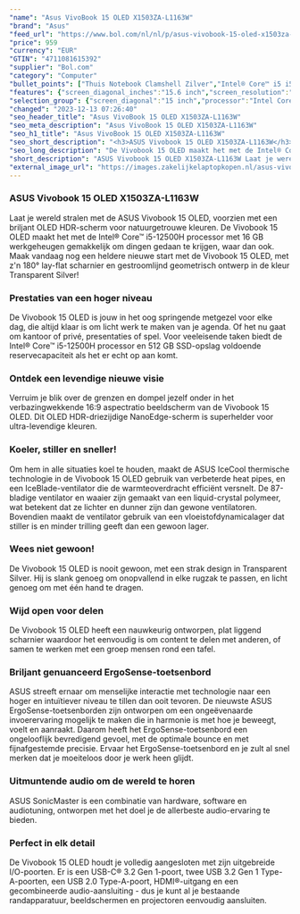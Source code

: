 ```yaml
---
"name": "Asus VivoBook 15 OLED X1503ZA-L1163W"
"brand": "Asus"
"feed_url": "https://www.bol.com/nl/nl/p/asus-vivobook-15-oled-x1503za-l1163w/9300000095204916"
"price": 959
"currency": "EUR"
"GTIN": "4711081615392"
"supplier": "Bol.com"
"category": "Computer"
"bullet_points": ["Thuis Notebook Clamshell Zilver","Intel® Core™ i5 i5-12500H 2,5 GHz","39,6 cm (15.6\") Full HD 1920 x 1080 Pixels OLED Glans 16:9","8 GB DDR4-SDRAM","512 GB SSD","Intel Iris Xe Graphics","Wi-Fi 6 (802.11ax) Bluetooth 5.0","Lithium-Ion (Li-Ion) 70 Wh 90 W","Windows 11 Home 64-bit"]
"features": {"screen_diagonal_inches":"15.6 inch","screen_resolution":"1920 x 1080 Pixels","processor_family":"Intel® Core™ i5","memory_size":"16 GB","memory_type":"DDR4-SDRAM","total_storage_space":"512 GB","operating_system":"Windows 11 Home","battery_capacity":"70 Wh","width":"356,8 mm","depth":"227,6 mm","height":"19,9 mm","weight":"1,7 kg","graphics_card":"Intel Iris Xe Graphics"}
"selection_group": {"screen_diagonal":"15 inch","processor":"Intel Core i5","changed_price_past_3_days":false,"product_family":"VivoBook"}
"changed": "2023-12-13 07:26:40"
"seo_header_title": "Asus VivoBook 15 OLED X1503ZA-L1163W"
"seo_meta_description": "Asus VivoBook 15 OLED X1503ZA-L1163W"
"seo_h1_title": "Asus VivoBook 15 OLED X1503ZA-L1163W"
"seo_short_description": "<h3>ASUS Vivobook 15 OLED X1503ZA-L1163W</h3>\n<p> Laat je wereld stralen met de ASUS Vivobook 15 OLED, voorzien met een briljant OLED HDR-scherm voor natuurgetrouwe kleuren."
"seo_long_description": "De Vivobook 15 OLED maakt het met de Intel® Core™ i5-12500H processor met 16 GB werkgeheugen gemakkelijk om dingen gedaan te krijgen, waar dan ook. Maak vandaag nog een heldere nieuwe start met de Vivobook 15 OLED, met z'n 180° lay-flat scharnier en gestroomlijnd geometrisch ontwerp in de kleur Transparent Silver! </p>\n<h3>Prestaties van een hoger niveau</h3>\n<p> De Vivobook 15 OLED is jouw in het oog springende metgezel voor elke dag, die altijd klaar is om licht werk te maken van je agenda. Of het nu gaat om kantoor of privé, presentaties of spel. Voor veeleisende taken biedt de Intel® Core™ i5-12500H processor en 512 GB SSD-opslag voldoende reservecapaciteit als het er echt op aan komt. </p>\n<h3>Ontdek een levendige nieuwe visie</h3>\n<p> Verruim je blik over de grenzen en dompel jezelf onder in het verbazingwekkende 16:9 aspectratio beeldscherm van de Vivobook 15 OLED. Dit OLED HDR-driezijdige NanoEdge-scherm is superhelder voor ultra-levendige kleuren. </p>\n<h3>Koeler, stiller en sneller!</h3>\n<p> Om hem in alle situaties koel te houden, maakt de ASUS IceCool thermische technologie in de Vivobook 15 OLED gebruik van verbeterde heat pipes, en een IceBlade-ventilator die de warmteoverdracht efficiënt versnelt. De 87-bladige ventilator en waaier zijn gemaakt van een liquid-crystal polymeer, wat betekent dat ze lichter en dunner zijn dan gewone ventilatoren. Bovendien maakt de ventilator gebruik van een vloeistofdynamicalager dat stiller is en minder trilling geeft dan een gewoon lager. </p>\n<h3>Wees niet gewoon!</h3>\n<p> De Vivobook 15 OLED is nooit gewoon, met een strak design in Transparent Silver. Hij is slank genoeg om onopvallend in elke rugzak te passen, en licht genoeg om met één hand te dragen. </p>\n<h3>Wijd open voor delen</h3>\n<p> De Vivobook 15 OLED heeft een nauwkeurig ontworpen, plat liggend scharnier waardoor het eenvoudig is om content te delen met anderen, of samen te werken met een groep mensen rond een tafel. </p>\n<h3>Briljant genuanceerd ErgoSense-toetsenbord</h3>\n<p> ASUS streeft ernaar om menselijke interactie met technologie naar een hoger en intuïtiever niveau te tillen dan ooit tevoren. De nieuwste ASUS ErgoSense-toetsenborden zijn ontworpen om een ongeëvenaarde invoerervaring mogelijk te maken die in harmonie is met hoe je beweegt, voelt en aanraakt. Daarom heeft het ErgoSense-toetsenbord een ongelooflijk bevredigend gevoel, met de optimale bounce en met fijnafgestemde precisie. Ervaar het ErgoSense-toetsenbord en je zult al snel merken dat je moeiteloos door je werk heen glijdt. </p>\n<h3>Uitmuntende audio om de wereld te horen</h3>\n<p> ASUS SonicMaster is een combinatie van hardware, software en audiotuning, ontworpen met het doel je de allerbeste audio-ervaring te bieden. </p>\n<h3>Perfect in elk detail</h3>\n<p> De Vivobook 15 OLED houdt je volledig aangesloten met zijn uitgebreide I/O-poorten. Er is een USB-C® 3. 2 Gen 1-poort, twee USB 3. 2 Gen 1 Type-A-poorten, een USB 2. 0 Type-A-poort, HDMI®-uitgang en een gecombineerde audio-aansluiting - dus je kunt al je bestaande randapparatuur, beeldschermen en projectoren eenvoudig aansluiten. </p>"
"short_description": "ASUS Vivobook 15 OLED X1503ZA-L1163W Laat je wereld stralen met de ASUS Vivobook 15 OLED, voorzien met een briljant OLED HDR-scherm voor natuurgetrouwe kleuren. De Vivobook 15 OLED maakt het met de Intel® Core™ i5-12500H processor met 16 GB werkgeheugen gemakkelijk om dingen gedaan te krijgen, waar dan ook. Maak vandaag nog een heldere nieuwe start met de Vivobook 15 OLED, met z'n 180° lay-flat scharnier en gestroomlijnd geometrisch ontwerp in de kleur Transparent Silver! Prestaties van een hoger niveau De Vivobook 15 OLED is jouw in het oog springende metgezel voor elke dag, die altijd klaar is om licht werk te maken van je agenda. Of het nu gaat om kantoor of privé, presentaties of spel. Voor veeleisende taken biedt de Intel® Core™ i5-12500H processor en 512 GB SSD-opslag voldoende reservecapaciteit als het er echt op aan komt. Ontdek een levendige nieuwe visie Verruim je blik over de grenzen en dompel jezelf onder in het verbazingwekkende 16:9 aspectratio beeldscherm van de Vivobook 15 OLED. Dit OLED HDR-driezijdige NanoEdge-scherm is superhelder voor ultra-levendige kleuren. Koeler, stiller en sneller! Om hem in alle situaties koel te houden, maakt de ASUS IceCool thermische technologie in de Vivobook 15 OLED gebruik van verbeterde heat pipes, en een IceBlade-ventilator die de warmteoverdracht efficiënt versnelt. De 87-bladige ventilator en waaier zijn gemaakt van een liquid-crystal polymeer, wat betekent dat ze lichter en dunner zijn dan gewone ventilatoren. Bovendien maakt de ventilator gebruik van een vloeistofdynamicalager dat stiller is en minder trilling geeft dan een gewoon lager. Wees niet gewoon! De Vivobook 15 OLED is nooit gewoon, met een strak design in Transparent Silver. Hij is slank genoeg om onopvallend in elke rugzak te passen, en licht genoeg om met één hand te dragen. Wijd open voor delen De Vivobook 15 OLED heeft een nauwkeurig ontworpen, plat liggend scharnier waardoor het eenvoudig is om content te delen met anderen, of samen te werken met een groep mensen rond een tafel. Briljant genuanceerd ErgoSense-toetsenbord ASUS streeft ernaar om menselijke interactie met technologie naar een hoger en intuïtiever niveau te tillen dan ooit tevoren. De nieuwste ASUS ErgoSense-toetsenborden zijn ontworpen om een ongeëvenaarde invoerervaring mogelijk te maken die in harmonie is met hoe je beweegt, voelt en aanraakt. Daarom heeft het ErgoSense-toetsenbord een ongelooflijk bevredigend gevoel, met de optimale bounce en met fijnafgestemde precisie. Ervaar het ErgoSense-toetsenbord en je zult al snel merken dat je moeiteloos door je werk heen glijdt. Uitmuntende audio om de wereld te horen ASUS SonicMaster is een combinatie van hardware, software en audiotuning, ontworpen met het doel je de allerbeste audio-ervaring te bieden. Perfect in elk detail De Vivobook 15 OLED houdt je volledig aangesloten met zijn uitgebreide I/O-poorten. Er is een USB-C® 3.2 Gen 1-poort, twee USB 3.2 Gen 1 Type-A-poorten, een USB 2.0 Type-A-poort, HDMI®-uitgang en een gecombineerde audio-aansluiting - dus je kunt al je bestaande randapparatuur, beeldschermen en projectoren eenvoudig aansluiten."
"external_image_url": "https://images.zakelijkelaptopkopen.nl/asus-vivobook-15-oled-x1503za-l1163w.webp"
---
```


<h3>ASUS Vivobook 15 OLED X1503ZA-L1163W</h3>
<p> Laat je wereld stralen met de ASUS Vivobook 15 OLED, voorzien met een briljant OLED HDR-scherm voor natuurgetrouwe kleuren. De Vivobook 15 OLED maakt het met de Intel® Core™ i5-12500H processor met 16 GB werkgeheugen gemakkelijk om dingen gedaan te krijgen, waar dan ook. Maak vandaag nog een heldere nieuwe start met de Vivobook 15 OLED, met z'n 180° lay-flat scharnier en gestroomlijnd geometrisch ontwerp in de kleur Transparent Silver! </p>
<h3>Prestaties van een hoger niveau</h3>
<p> De Vivobook 15 OLED is jouw in het oog springende metgezel voor elke dag, die altijd klaar is om licht werk te maken van je agenda. Of het nu gaat om kantoor of privé, presentaties of spel. Voor veeleisende taken biedt de Intel® Core™ i5-12500H processor en 512 GB SSD-opslag voldoende reservecapaciteit als het er echt op aan komt. </p>
<h3>Ontdek een levendige nieuwe visie</h3>
<p> Verruim je blik over de grenzen en dompel jezelf onder in het verbazingwekkende 16:9 aspectratio beeldscherm van de Vivobook 15 OLED. Dit OLED HDR-driezijdige NanoEdge-scherm is superhelder voor ultra-levendige kleuren. </p>
<h3>Koeler, stiller en sneller!</h3>
<p> Om hem in alle situaties koel te houden, maakt de ASUS IceCool thermische technologie in de Vivobook 15 OLED gebruik van verbeterde heat pipes, en een IceBlade-ventilator die de warmteoverdracht efficiënt versnelt. De 87-bladige ventilator en waaier zijn gemaakt van een liquid-crystal polymeer, wat betekent dat ze lichter en dunner zijn dan gewone ventilatoren. Bovendien maakt de ventilator gebruik van een vloeistofdynamicalager dat stiller is en minder trilling geeft dan een gewoon lager. </p>
<h3>Wees niet gewoon!</h3>
<p> De Vivobook 15 OLED is nooit gewoon, met een strak design in Transparent Silver. Hij is slank genoeg om onopvallend in elke rugzak te passen, en licht genoeg om met één hand te dragen. </p>
<h3>Wijd open voor delen</h3>
<p> De Vivobook 15 OLED heeft een nauwkeurig ontworpen, plat liggend scharnier waardoor het eenvoudig is om content te delen met anderen, of samen te werken met een groep mensen rond een tafel. </p>
<h3>Briljant genuanceerd ErgoSense-toetsenbord</h3>
<p> ASUS streeft ernaar om menselijke interactie met technologie naar een hoger en intuïtiever niveau te tillen dan ooit tevoren. De nieuwste ASUS ErgoSense-toetsenborden zijn ontworpen om een ongeëvenaarde invoerervaring mogelijk te maken die in harmonie is met hoe je beweegt, voelt en aanraakt. Daarom heeft het ErgoSense-toetsenbord een ongelooflijk bevredigend gevoel, met de optimale bounce en met fijnafgestemde precisie. Ervaar het ErgoSense-toetsenbord en je zult al snel merken dat je moeiteloos door je werk heen glijdt. </p>
<h3>Uitmuntende audio om de wereld te horen</h3>
<p> ASUS SonicMaster is een combinatie van hardware, software en audiotuning, ontworpen met het doel je de allerbeste audio-ervaring te bieden. </p>
<h3>Perfect in elk detail</h3>
<p> De Vivobook 15 OLED houdt je volledig aangesloten met zijn uitgebreide I/O-poorten. Er is een USB-C® 3.2 Gen 1-poort, twee USB 3.2 Gen 1 Type-A-poorten, een USB 2.0 Type-A-poort, HDMI®-uitgang en een gecombineerde audio-aansluiting - dus je kunt al je bestaande randapparatuur, beeldschermen en projectoren eenvoudig aansluiten. </p>